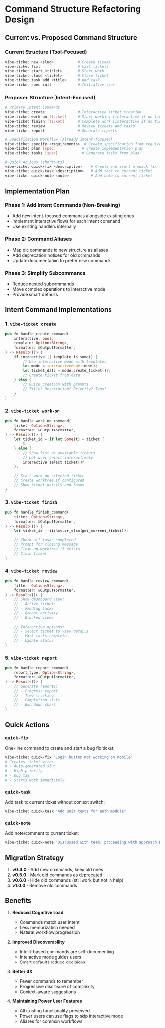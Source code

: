 # Command Structure Refactoring Design

## Current vs. Proposed Command Structure

### Current Structure (Tool-Focused)
```bash
vibe-ticket new <slug>           # Create ticket
vibe-ticket list                 # List tickets  
vibe-ticket start <ticket>       # Start work
vibe-ticket close <ticket>       # Close ticket
vibe-ticket task add <title>     # Add task
vibe-ticket spec init            # Initialize spec
```

### Proposed Structure (Intent-Focused)
```bash
# Primary Intent Commands
vibe-ticket create               # Interactive ticket creation
vibe-ticket work-on [ticket]     # Start working (interactive if no ticket)
vibe-ticket finish [ticket]      # Complete work (interactive if no ticket)
vibe-ticket review               # Review tickets and tasks
vibe-ticket report               # Generate reports

# Specification Workflow (Already intent-focused)
vibe-ticket specify <requirements>  # Create specification from requirements
vibe-ticket plan [spec]            # Create implementation plan
vibe-ticket tasks [spec]           # Generate tasks from plan

# Quick Actions (shortcuts)
vibe-ticket quick-fix <description>    # Create and start a quick fix ticket
vibe-ticket quick-task <description>   # Add task to current ticket
vibe-ticket quick-note <note>          # Add note to current ticket
```

## Implementation Plan

### Phase 1: Add Intent Commands (Non-Breaking)
- Add new intent-focused commands alongside existing ones
- Implement interactive flows for each intent command
- Use existing handlers internally

### Phase 2: Command Aliases
- Map old commands to new structure as aliases
- Add deprecation notices for old commands
- Update documentation to prefer new commands

### Phase 3: Simplify Subcommands
- Reduce nested subcommands
- Move complex operations to interactive mode
- Provide smart defaults

## Intent Command Implementations

### 1. `vibe-ticket create`
```rust
pub fn handle_create_command(
    interactive: bool,
    template: Option<String>,
    formatter: &OutputFormatter,
) -> Result<()> {
    if interactive || template.is_some() {
        // Use interactive mode with templates
        let mode = InteractiveMode::new();
        let ticket_data = mode.create_ticket()?;
        // Create ticket from data
    } else {
        // Quick creation with prompts
        // Title? Description? Priority? Tags?
    }
}
```

### 2. `vibe-ticket work-on`
```rust
pub fn handle_work_on_command(
    ticket: Option<String>,
    formatter: &OutputFormatter,
) -> Result<()> {
    let ticket_id = if let Some(t) = ticket {
        t
    } else {
        // Show list of available tickets
        // Let user select interactively
        interactive_select_ticket()?
    };
    
    // Start work on selected ticket
    // Create worktree if configured
    // Show ticket details and tasks
}
```

### 3. `vibe-ticket finish`
```rust
pub fn handle_finish_command(
    ticket: Option<String>,
    formatter: &OutputFormatter,
) -> Result<()> {
    let ticket_id = ticket.or_else(get_current_ticket)?;
    
    // Check all tasks completed
    // Prompt for closing message
    // Clean up worktree if exists
    // Close ticket
}
```

### 4. `vibe-ticket review`
```rust
pub fn handle_review_command(
    filter: Option<String>,
    formatter: &OutputFormatter,
) -> Result<()> {
    // Show dashboard view:
    // - Active tickets
    // - Pending tasks
    // - Recent activity
    // - Blocked items
    
    // Interactive options:
    // - Select ticket to view details
    // - Mark tasks complete
    // - Update status
}
```

### 5. `vibe-ticket report`
```rust
pub fn handle_report_command(
    report_type: Option<String>,
    formatter: &OutputFormatter,
) -> Result<()> {
    // Generate reports:
    // - Progress report
    // - Time tracking
    // - Completion stats
    // - Burndown chart
}
```

## Quick Actions

### `quick-fix`
One-line command to create and start a bug fix ticket:
```bash
vibe-ticket quick-fix "Login button not working on mobile"
# Creates ticket with:
# - Auto-generated slug
# - High priority
# - bug tag
# - Starts work immediately
```

### `quick-task`
Add task to current ticket without context switch:
```bash
vibe-ticket quick-task "Add unit tests for auth module"
```

### `quick-note`
Add note/comment to current ticket:
```bash
vibe-ticket quick-note "Discussed with team, proceeding with approach B"
```

## Migration Strategy

1. **v0.4.0** - Add new commands, keep old ones
2. **v0.5.0** - Mark old commands as deprecated
3. **v0.6.0** - Hide old commands (still work but not in help)
4. **v1.0.0** - Remove old commands

## Benefits

1. **Reduced Cognitive Load**
   - Commands match user intent
   - Less memorization needed
   - Natural workflow progression

2. **Improved Discoverability**
   - Intent-based commands are self-documenting
   - Interactive mode guides users
   - Smart defaults reduce decisions

3. **Better UX**
   - Fewer commands to remember
   - Progressive disclosure of complexity
   - Context-aware suggestions

4. **Maintaining Power User Features**
   - All existing functionality preserved
   - Power users can use flags to skip interactive mode
   - Aliases for common workflows